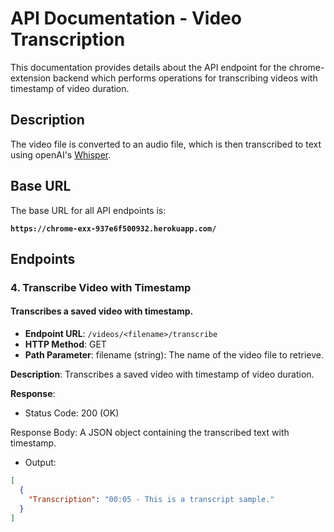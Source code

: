 # API Documentation - Video Transcription

This documentation provides details about the API endpoint for the chrome-extension backend which performs operations for transcribing videos with timestamp of video duration.

## Description

The video file is converted to an audio file, which is then transcribed to text using openAI's [Whisper](https://github.com/openai/whisper).

## Base URL

The base URL for all API endpoints is:

**`https://chrome-exx-937e6f500932.herokuapp.com/`**

## Endpoints

### 4. Transcribe Video with Timestamp

#### Transcribes a saved video with timestamp.

- **Endpoint URL**: `/videos/<filename>/transcribe`
- **HTTP Method**: GET
- **Path Parameter**: filename (string): The name of the video file to retrieve.

**Description**: Transcribes a saved video with timestamp of video duration.

**Response**:

- Status Code: 200 (OK)

Response Body: A JSON object containing the transcribed text with timestamp.


- Output:
```json
[
  {
    "Transcription": "00:05 - This is a transcript sample."
  }
]
